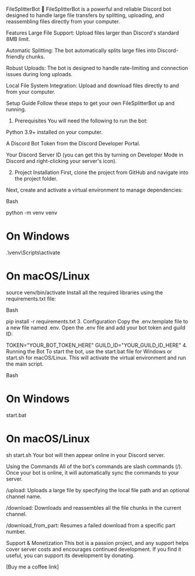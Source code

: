 FileSplitterBot 🤖
FileSplitterBot is a powerful and reliable Discord bot designed to handle large file transfers by splitting, uploading, and reassembling files directly from your computer.

Features
Large File Support: Upload files larger than Discord's standard 8MB limit.

Automatic Splitting: The bot automatically splits large files into Discord-friendly chunks.

Robust Uploads: The bot is designed to handle rate-limiting and connection issues during long uploads.

Local File System Integration: Upload and download files directly to and from your computer.

Setup Guide
Follow these steps to get your own FileSplitterBot up and running.

1. Prerequisites
You will need the following to run the bot:

Python 3.9+ installed on your computer.

A Discord Bot Token from the Discord Developer Portal.

Your Discord Server ID (you can get this by turning on Developer Mode in Discord and right-clicking your server's icon).

2. Project Installation
First, clone the project from GitHub and navigate into the project folder.

Next, create and activate a virtual environment to manage dependencies:

Bash

python -m venv venv
# On Windows
.\venv\Scripts\activate
# On macOS/Linux
source venv/bin/activate
Install all the required libraries using the requirements.txt file:

Bash

pip install -r requirements.txt
3. Configuration
Copy the .env.template file to a new file named .env. Open the .env file and add your bot token and guild ID:

TOKEN="YOUR_BOT_TOKEN_HERE"
GUILD_ID="YOUR_GUILD_ID_HERE"
4. Running the Bot
To start the bot, use the start.bat file for Windows or start.sh for macOS/Linux. This will activate the virtual environment and run the main script.

Bash

# On Windows
start.bat
# On macOS/Linux
sh start.sh
Your bot will then appear online in your Discord server.

Using the Commands
All of the bot's commands are slash commands (/). Once your bot is online, it will automatically sync the commands to your server.

/upload: Uploads a large file by specifying the local file path and an optional channel name.

/download: Downloads and reassembles all the file chunks in the current channel.

/download_from_part: Resumes a failed download from a specific part number.

Support & Monetization
This bot is a passion project, and any support helps cover server costs and encourages continued development. If you find it useful, you can support its development by donating.

[Buy me a coffee link]
